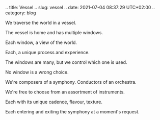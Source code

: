 .. title: Vessel
.. slug: vessel
.. date: 2021-07-04 08:37:29 UTC+02:00
.. category: blog

We traverse the world in a vessel.

The vessel is home and has multiple windows.

Each window, a view of the world.

Each, a unique process and experience.

The windows are many, but we control which one is used.

No window is a wrong choice.

We're composers of a symphony. Conductors of an orchestra.

We're free to choose from an assortment of instruments.

Each with its unique cadence, flavour, texture.

Each entering and exiting the symphony at a moment's request.
